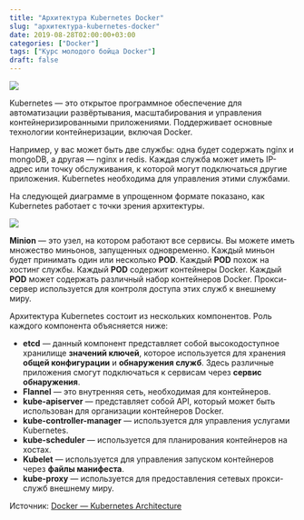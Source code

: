 ```yaml
---
title: "Архитектура Kubernetes Docker"
slug: "архитектура-kubernetes-docker"
date: 2019-08-28T02:00:00+03:00
categories: ["Docker"]
tags: ["Курс молодого бойца Docker"]
draft: false
---
```


![](/posts/архитектура-kubernetes-docker/docker30.jpg)

Kubernetes — это открытое программное обеспечение для автоматизации развёртывания, масштабирования и управления
контейнеризированными приложениями. Поддерживает основные технологии контейнеризации, включая Docker.

Например, у вас может быть две службы: одна будет содержать nginx и mongoDB, а другая — nginx и redis. Каждая служба
может иметь IP-адрес или точку обслуживания, к которой могут подключаться другие приложения. Kubernetes необходима
для управления этими службами.

На следующей диаграмме в упрощенном формате показано, как Kubernetes работает с точки зрения архитектуры.

![](https://i.imgur.com/XJKFjlX.jpg)

**Minion** — это узел, на котором работают все сервисы. Вы можете иметь множество миньонов, запущенных одновременно.
Каждый миньон будет принимать один или несколько **POD**. Каждый **POD** похож на хостинг службы. Каждый **POD** содержит
контейнеры Docker. Каждый **POD** может содержать различный набор контейнеров Docker. Прокси-сервер используется
для контроля доступа этих служб к внешнему миру.

Архитектура Kubernetes состоит из нескольких компонентов. Роль каждого компонента объясняется ниже:

- **etcd** — данный компонент представляет собой высокодоступное хранилище **значений ключей**, которое используется
для хранения **общей конфигурации** и **обнаружения служб**. Здесь различные приложения смогут подключаться к сервисам
через **сервис обнаружения**.
- **Flannel** — это внутренняя сеть, необходимая для контейнеров.
- **kube-apiserver** — представляет собой API, который может быть использован для организации контейнеров Docker.
- **kube-controller-manager** — используется для управления услугами Kubernetes.
- **kube-scheduler** — используется для планирования контейнеров на хостах.
- **Kubelet** — используется для управления запуском контейнеров через **файлы манифеста**.
- **kube-proxy** — используется для предоставления сетевых прокси-служб внешнему миру.

Источник: [Docker — Kubernetes Architecture](https://www.tutorialspoint.com/docker/docker_kubernetes_architecture.htm)
